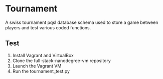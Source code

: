 ﻿# Tournament

A swiss tournament pqsl database schema used to store a game between players and test various coded functions.

## Test

1. Install Vagrant and VirtualBox
2. Clone the full-stack-nanodegree-vm repository
3. Launch the Vagrant VM
4. Run the tournament_test.py
